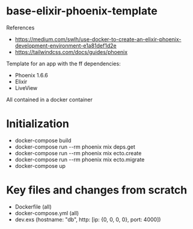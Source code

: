 # base-elixir-phoenix-template

References
- https://medium.com/swlh/use-docker-to-create-an-elixir-phoenix-development-environment-e1a81def1d2e
- https://tailwindcss.com/docs/guides/phoenix

Template for an app with the ff dependencies:
- Phoenix 1.6.6
- Elixir
- LiveView

All contained in a docker container

# Initialization
- docker-compose build
- docker-compose run --rm phoenix mix deps.get
- docker-compose run --rm phoenix mix ecto.create
- docker-compose run --rm phoenix mix ecto.migrate
- docker-compose up

# Key files and changes from scratch
- Dockerfile (all)
- docker-compose.yml (all)
- dev.exs (hostname: "db", http: [ip: {0, 0, 0, 0}, port: 4000])
